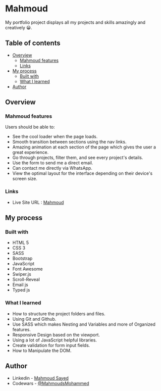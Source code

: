 # Mahmoud
My portfolio project displays all my projects and skills amazingly and creatively 😀.
## Table of contents

- [Overview](#overview)
  - [Mahmoud features](#Mahmoud-features)
  - [Links](#links)
- [My process](#my-process)
  - [Built with](#built-with)
  - [What I learned](#what-i-learned)
- [Author](#author)

## Overview

### Mahmoud features

Users should be able to:

- See the cool loader when the page loads.
- Smooth transition between sections using the nav links.
- Amazing animation at each section of the page which gives the user a great experience.
-  Go through projects, filter them, and see every project's details.
- Use the form to send me a direct email.
- Can contact me directly via WhatsApp.  
- View the optimal layout for the interface depending on their device's screen size.

### Links

- Live Site URL : [Mahmoud](https://mahmoudsmohammed.github.io/Mahmoud)

## My process

### Built with

- HTML 5
- CSS 3
- SASS
- Bootstrap
- JavaScript
- Font Awesome
- Swiper.js
- Scroll-Reveal
- Email js
- Typed js

### What I learned

- How to structure the project folders and files.
- Using Git and Github.
- Use SASS which makes Nesting and Variables and more of Organized features.
- Responsive Design based on the viewport.
- Using a lot of JavaScript helpful libraries.
- Create validation for form input fields.
- How to Manipulate the DOM.

## Author

- Linkedin - [Mahmoud Sayed](https://www.linkedin.com/in/mahmoud-sayed-b85536217/)
- Codewars - [@MahmoudsMohammed](https://www.codewars.com/users/MahmoudsMohammed)

